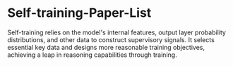 # Self-training-Paper-List
Self-training relies on the model's internal features, output layer probability distributions, and other data to construct supervisory signals. It selects essential key data and designs more reasonable training objectives, achieving a leap in reasoning capabilities through training.
